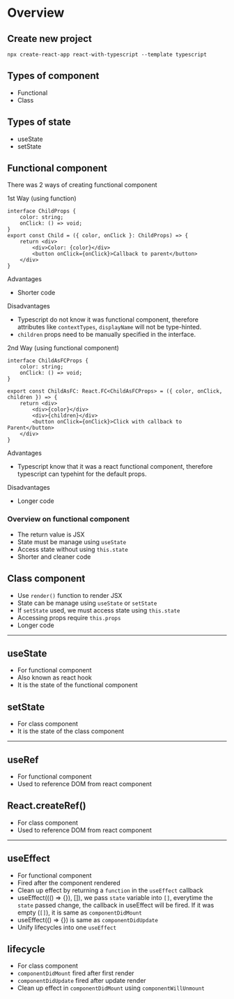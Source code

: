# Overview

## Create new project
```
npx create-react-app react-with-typescript --template typescript
```
## Types of component
- Functional
- Class

## Types of state
- useState
- setState

## Functional component
There was 2 ways of creating functional component

1st Way (using function)
```
interface ChildProps {
    color: string;
    onClick: () => void;
}
export const Child = ({ color, onClick }: ChildProps) => {
    return <div>
        <div>Color: {color}</div>
        <button onClick={onClick}>Callback to parent</button>
    </div>
}
```
Advantages
- Shorter code

Disadvantages
- Typescript do not know it was functional component, therefore attributes like `contextTypes`, `displayName` will not be type-hinted.
- `children` props need to be manually specified in the interface.

2nd Way (using functional component)
```
interface ChildAsFCProps {
    color: string;
    onClick: () => void;
}

export const ChildAsFC: React.FC<ChildAsFCProps> = ({ color, onClick, children }) => {
    return <div>
        <div>{color}</div>
        <div>{children}</div>
        <button onClick={onClick}>Click with callback to Parent</button>
    </div>
}
```
Advantages
- Typescript know that it was a react functional component, therefore typescript can typehint for the default props.

Disadvantages
- Longer code

### Overview on functional component
- The return value is JSX
- State must be manage using `useState`
- Access state without using `this.state`
- Shorter and cleaner code

## Class component
- Use `render()` function to render JSX
- State can be manage using `useState` or `setState`
- If `setState` used, we must access state using `this.state`
- Accessing props require `this.props`
- Longer code
---

## useState
- For functional component
- Also known as react hook
- It is the state of the functional component

## setState
- For class component
- It is the state of the class component

---

## useRef
- For functional component
- Used to reference DOM from react component

## React.createRef()
- For class component
- Used to reference DOM from react component

---

## useEffect
- For functional component
- Fired after the component rendered
- Clean up effect by returning a `function` in the `useEffect` callback
- useEffect((() =>  {}), []), we pass `state` variable into `[]`, everytime the `state` passed change, the callback in useEffect will be fired. If it was empty (`[]`), it is same as `componentDidMount`
- useEffect(() => {}) is same as `componentDidUpdate`
- Unify lifecycles into one `useEffect`

## lifecycle
- For class component
- `componentDidMount` fired after first render
- `componentDidUpdate` fired after update render
- Clean up effect in `componentDidMount` using `componentWillUnmount`